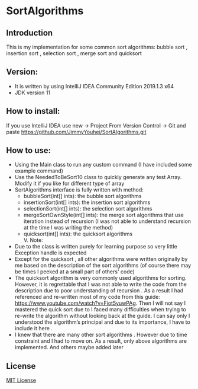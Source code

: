 # SortAlgorithms
##  Introduction 
This is my implementation for some common sort algorithms: bubble sort , insertion sort , selection sort , merge sort and quicksort
##	Version: 
-	It is written by using IntelliJ IDEA Community Edition 2019.1.3 x64
-	JDK version 11
##	How to install:
If you use IntelliJ IDEA use new -> Project From Version Control -> Git and paste https://github.com/JimmyYouhei/SortAlgorithms.git
##	How to use: 
-	Using the Main class to run any custom command (I have included some example command)
-	Use the NeededToBeSort10 class to quickly generate any test Array. Modify it if you like for different type of array 
-	SortAlgorithms interface is fully written with method: 
    -	bubbleSort(int[] ints): the bubble sort algorithms
    -	insertionSort(int[] ints): the insertion sort algorithms
    -	selectionSort(int[] ints): the selection sort algorithms
    -	mergeSortOwnStyle(int[] ints): the merge sort algorithms that use iteration instead of recursion (I was not able to understand recursion at the time I was writing the method)
    -	quicksort(int[] ints): the quicksort algorithms  
V.	Note:
-	Due to the class is written purely for learning purpose so very little Exception handle is expected 
-	Except for the quicksort , all other algorithms were written originally by me based on the description of the sort algorithms (of course there may be times I peeked at a small part of others' code)
-	The quicksort algorithm is very commonly used algorithms for sorting. However, it is regrettable that I was not able to write the code from the description due to poor understanding of recursion . As a result I had referenced and re-written most of my code from this guide: https://www.youtube.com/watch?v=Fiot5yuwPAg. Then I will not say I mastered the quick sort due to I faced many difficulties when trying to re-write the algorithm without looking back at the guide. I can say only I understood the algorithm’s principal and due to its importance, I have to include it here .
-	I knew that there are many other sort algorithms . However due to time constraint and I had to move on. As a result, only above algorithms are implemented. And others maybe added later 

##	License 
[MIT License](https://github.com/JimmyYouhei/SortAlgorithms/blob/master/LICENSE)

